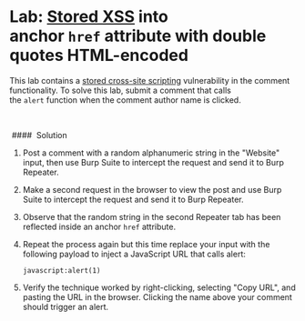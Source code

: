 # Lab: [Stored XSS](https://portswigger.net/web-security/cross-site-scripting/stored) into anchor `href` attribute with double quotes HTML-encoded

This lab contains a [stored cross-site scripting](https://portswigger.net/web-security/cross-site-scripting/stored) vulnerability in the comment functionality. To solve this lab, submit a comment that calls the `alert` function when the comment author name is clicked.

[  
](https://portswigger.net/academy/labs/launch/837b80f7b6cb679ddb307a046af6df7c851399e3337726434ac2681cba79f639?referrer=%2fweb-security%2fcross-site-scripting%2fcontexts%2flab-href-attribute-double-quotes-html-encoded)


 ####  Solution

1. Post a comment with a random alphanumeric string in the "Website" input, then use Burp Suite to intercept the request and send it to Burp Repeater.
2. Make a second request in the browser to view the post and use Burp Suite to intercept the request and send it to Burp Repeater.
3. Observe that the random string in the second Repeater tab has been reflected inside an anchor `href` attribute.
4. Repeat the process again but this time replace your input with the following payload to inject a JavaScript URL that calls alert:
    
    `javascript:alert(1)`
5. Verify the technique worked by right-clicking, selecting "Copy URL", and pasting the URL in the browser. Clicking the name above your comment should trigger an alert.

